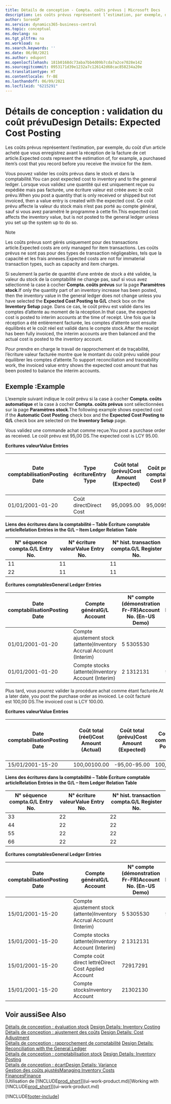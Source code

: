 ```yaml
---
title: Détails de conception - Compta. coûts prévus | Microsoft Docs
description: Les coûts prévus représentent l’estimation, par exemple, du coût d’un article acheté que vous enregistrez avant la réception de la facture de cet article.
author: SorenGP
ms.service: dynamics365-business-central
ms.topic: conceptual
ms.devlang: na
ms.tgt_pltfrm: na
ms.workload: na
ms.search.keywords: ''
ms.date: 06/08/2021
ms.author: edupont
ms.openlocfilehash: 181b0168dc73aba7bb4d09b7cda7a2ce7028e142
ms.sourcegitcommit: 0953171d39e1232a7c126142d68cac858234a20e
ms.translationtype: HT
ms.contentlocale: fr-BE
ms.lasthandoff: 06/09/2021
ms.locfileid: "6215291"
---
```

# <a name="design-details-expected-cost-posting"></a><span data-ttu-id="2d998-103">Détails de conception : validation du coût prévu</span><span class="sxs-lookup"><span data-stu-id="2d998-103">Design Details: Expected Cost Posting</span></span>
<span data-ttu-id="2d998-104">Les coûts prévus représentent l’estimation, par exemple, du coût d’un article acheté que vous enregistrez avant la réception de la facture de cet article.</span><span class="sxs-lookup"><span data-stu-id="2d998-104">Expected costs represent the estimation of, for example, a purchased item’s cost that you record before you receive the invoice for the item.</span></span>  

 <span data-ttu-id="2d998-105">Vous pouvez valider les coûts prévus dans le stock et dans la comptabilité.</span><span class="sxs-lookup"><span data-stu-id="2d998-105">You can post expected cost to inventory and to the general ledger.</span></span> <span data-ttu-id="2d998-106">Lorsque vous validez une quantité qui est uniquement reçue ou expédiée mais pas facturée, une écriture valeur est créée avec le coût prévu.</span><span class="sxs-lookup"><span data-stu-id="2d998-106">When you post a quantity that is only received or shipped but not invoiced, then a value entry is created with the expected cost.</span></span> <span data-ttu-id="2d998-107">Ce coût prévu affecte la valeur du stock mais n’est pas porté au compte général, sauf si vous avez paramétré le programme à cette fin.</span><span class="sxs-lookup"><span data-stu-id="2d998-107">This expected cost affects the inventory value, but is not posted to the general ledger unless you set up the system up to do so.</span></span>  

> [!NOTE]  
>  <span data-ttu-id="2d998-108">Les coûts prévus sont gérés uniquement pour des transactions article.</span><span class="sxs-lookup"><span data-stu-id="2d998-108">Expected costs are only managed for item transactions.</span></span> <span data-ttu-id="2d998-109">Les coûts prévus ne sont pas pour des types de transaction négligeables, tels que la capacité et les frais annexes.</span><span class="sxs-lookup"><span data-stu-id="2d998-109">Expected costs are not for immaterial transaction types, such as capacity and item charges.</span></span>  

 <span data-ttu-id="2d998-110">Si seulement la partie de quantité d’une entrée de stock a été validée, la valeur du stock de la comptabilité ne change pas, sauf si vous avez sélectionné la case à cocher **Compta. coûts prévus** sur la page **Paramètres stock**.</span><span class="sxs-lookup"><span data-stu-id="2d998-110">If only the quantity part of an inventory increase has been posted, then the inventory value in the general ledger does not change unless you have selected the **Expected Cost Posting to G/L** check box on the **Inventory Setup** page.</span></span> <span data-ttu-id="2d998-111">Dans ce cas, le coût prévu est validé dans les comptes d’attente au moment de la réception.</span><span class="sxs-lookup"><span data-stu-id="2d998-111">In that case, the expected cost is posted to interim accounts at the time of receipt.</span></span> <span data-ttu-id="2d998-112">Une fois que la réception a été entièrement facturée, les comptes d’attente sont ensuite équilibrés et le coût réel est validé dans le compte stock.</span><span class="sxs-lookup"><span data-stu-id="2d998-112">After the receipt has been fully invoiced, the interim accounts are then balanced and the actual cost is posted to the inventory account.</span></span>  

 <span data-ttu-id="2d998-113">Pour prendre en charge le travail de rapprochement et de traçabilité, l’écriture valeur facturée montre que le montant du coût prévu validé pour équilibrer les comptes d’attente.</span><span class="sxs-lookup"><span data-stu-id="2d998-113">To support reconciliation and traceability work, the invoiced value entry shows the expected cost amount that has been posted to balance the interim accounts.</span></span>  

## <a name="example"></a><span data-ttu-id="2d998-114">Exemple :</span><span class="sxs-lookup"><span data-stu-id="2d998-114">Example</span></span>  
 <span data-ttu-id="2d998-115">L’exemple suivant indique le coût prévu si la case à cocher **Compta. coûts automatique** et la case à cocher **Compta. coûts prévus** sont sélectionnées sur la page **Paramètres stock**.</span><span class="sxs-lookup"><span data-stu-id="2d998-115">The following example shows expected cost if the **Automatic Cost Posting** check box and the **Expected Cost Posting to G/L** check box are selected on the **Inventory Setup** page.</span></span>  

 <span data-ttu-id="2d998-116">Vous validez une commande achat comme reçue.</span><span class="sxs-lookup"><span data-stu-id="2d998-116">You post a purchase order as received.</span></span> <span data-ttu-id="2d998-117">Le coût prévu est 95,00 DS.</span><span class="sxs-lookup"><span data-stu-id="2d998-117">The expected cost is LCY 95.00.</span></span>  

 <span data-ttu-id="2d998-118">**Ecritures valeur**</span><span class="sxs-lookup"><span data-stu-id="2d998-118">**Value Entries**</span></span>  

|<span data-ttu-id="2d998-119">Date comptabilisation</span><span class="sxs-lookup"><span data-stu-id="2d998-119">Posting Date</span></span>|<span data-ttu-id="2d998-120">Type écriture</span><span class="sxs-lookup"><span data-stu-id="2d998-120">Entry Type</span></span>|<span data-ttu-id="2d998-121">Coût total (prévu)</span><span class="sxs-lookup"><span data-stu-id="2d998-121">Cost Amount (Expected)</span></span>|<span data-ttu-id="2d998-122">Coût prévu validé en comptabilité</span><span class="sxs-lookup"><span data-stu-id="2d998-122">Expected Cost Posted to G/L</span></span>|<span data-ttu-id="2d998-123">Coût prévu</span><span class="sxs-lookup"><span data-stu-id="2d998-123">Expected Cost</span></span>|<span data-ttu-id="2d998-124">N° écriture comptable article</span><span class="sxs-lookup"><span data-stu-id="2d998-124">Item Ledger Entry No.</span></span>|<span data-ttu-id="2d998-125">Numéro de la séquence</span><span class="sxs-lookup"><span data-stu-id="2d998-125">Entry No.</span></span>|  
|------------------|----------------|------------------------------|----------------------------------|-------------------|---------------------------|---------------|  
|<span data-ttu-id="2d998-126">01/01/20</span><span class="sxs-lookup"><span data-stu-id="2d998-126">01-01-20</span></span>|<span data-ttu-id="2d998-127">Coût direct</span><span class="sxs-lookup"><span data-stu-id="2d998-127">Direct Cost</span></span>|<span data-ttu-id="2d998-128">95,00</span><span class="sxs-lookup"><span data-stu-id="2d998-128">95.00</span></span>|<span data-ttu-id="2d998-129">95,00</span><span class="sxs-lookup"><span data-stu-id="2d998-129">95.00</span></span>|<span data-ttu-id="2d998-130">Oui</span><span class="sxs-lookup"><span data-stu-id="2d998-130">Yes</span></span>|<span data-ttu-id="2d998-131">1</span><span class="sxs-lookup"><span data-stu-id="2d998-131">1</span></span>|<span data-ttu-id="2d998-132">1</span><span class="sxs-lookup"><span data-stu-id="2d998-132">1</span></span>|  

 <span data-ttu-id="2d998-133">**Liens des écritures dans la comptabilité – Table Écriture comptable article**</span><span class="sxs-lookup"><span data-stu-id="2d998-133">**Relation Entries in the G/L – Item Ledger Relation Table**</span></span>  

|<span data-ttu-id="2d998-134">N° séquence compta.</span><span class="sxs-lookup"><span data-stu-id="2d998-134">G/L Entry No.</span></span>|<span data-ttu-id="2d998-135">N° écriture valeur</span><span class="sxs-lookup"><span data-stu-id="2d998-135">Value Entry No.</span></span>|<span data-ttu-id="2d998-136">N° hist. transaction compta.</span><span class="sxs-lookup"><span data-stu-id="2d998-136">G/L Register No.</span></span>|  
|--------------------|---------------------|-----------------------|  
|<span data-ttu-id="2d998-137">1</span><span class="sxs-lookup"><span data-stu-id="2d998-137">1</span></span>|<span data-ttu-id="2d998-138">1</span><span class="sxs-lookup"><span data-stu-id="2d998-138">1</span></span>|<span data-ttu-id="2d998-139">1</span><span class="sxs-lookup"><span data-stu-id="2d998-139">1</span></span>|  
|<span data-ttu-id="2d998-140">2</span><span class="sxs-lookup"><span data-stu-id="2d998-140">2</span></span>|<span data-ttu-id="2d998-141">1</span><span class="sxs-lookup"><span data-stu-id="2d998-141">1</span></span>|<span data-ttu-id="2d998-142">1</span><span class="sxs-lookup"><span data-stu-id="2d998-142">1</span></span>|  

 <span data-ttu-id="2d998-143">**Écritures comptables**</span><span class="sxs-lookup"><span data-stu-id="2d998-143">**General Ledger Entries**</span></span>  

|<span data-ttu-id="2d998-144">Date comptabilisation</span><span class="sxs-lookup"><span data-stu-id="2d998-144">Posting Date</span></span>|<span data-ttu-id="2d998-145">Compte général</span><span class="sxs-lookup"><span data-stu-id="2d998-145">G/L Account</span></span>|<span data-ttu-id="2d998-146">N° compte (démonstration Fr-FR)</span><span class="sxs-lookup"><span data-stu-id="2d998-146">Account No. (En-US Demo)</span></span>|<span data-ttu-id="2d998-147">Montant</span><span class="sxs-lookup"><span data-stu-id="2d998-147">Amount</span></span>|<span data-ttu-id="2d998-148">Numéro de la séquence</span><span class="sxs-lookup"><span data-stu-id="2d998-148">Entry No.</span></span>|  
|------------------|------------------|---------------------------------|------------|---------------|  
|<span data-ttu-id="2d998-149">01/01/20</span><span class="sxs-lookup"><span data-stu-id="2d998-149">01-01-20</span></span>|<span data-ttu-id="2d998-150">Compte ajustement stock (attente)</span><span class="sxs-lookup"><span data-stu-id="2d998-150">Inventory Accrual Account (Interim)</span></span>|<span data-ttu-id="2d998-151">5 530</span><span class="sxs-lookup"><span data-stu-id="2d998-151">5530</span></span>|<span data-ttu-id="2d998-152">-95,00</span><span class="sxs-lookup"><span data-stu-id="2d998-152">-95.00</span></span>|<span data-ttu-id="2d998-153">2</span><span class="sxs-lookup"><span data-stu-id="2d998-153">2</span></span>|  
|<span data-ttu-id="2d998-154">01/01/20</span><span class="sxs-lookup"><span data-stu-id="2d998-154">01-01-20</span></span>|<span data-ttu-id="2d998-155">Compte stocks (attente)</span><span class="sxs-lookup"><span data-stu-id="2d998-155">Inventory Account (Interim)</span></span>|<span data-ttu-id="2d998-156">2 131</span><span class="sxs-lookup"><span data-stu-id="2d998-156">2131</span></span>|<span data-ttu-id="2d998-157">95,00</span><span class="sxs-lookup"><span data-stu-id="2d998-157">95.00</span></span>|<span data-ttu-id="2d998-158">1</span><span class="sxs-lookup"><span data-stu-id="2d998-158">1</span></span>|  

 <span data-ttu-id="2d998-159">Plus tard, vous pourrez valider la procédure achat comme étant facturée.</span><span class="sxs-lookup"><span data-stu-id="2d998-159">At a later date, you post the purchase order as invoiced.</span></span> <span data-ttu-id="2d998-160">Le coût facturé est 100,00 DS.</span><span class="sxs-lookup"><span data-stu-id="2d998-160">The invoiced cost is LCY 100.00.</span></span>  

 <span data-ttu-id="2d998-161">**Ecritures valeur**</span><span class="sxs-lookup"><span data-stu-id="2d998-161">**Value Entries**</span></span>  

|<span data-ttu-id="2d998-162">Date comptabilisation</span><span class="sxs-lookup"><span data-stu-id="2d998-162">Posting Date</span></span>|<span data-ttu-id="2d998-163">Coût total (réel)</span><span class="sxs-lookup"><span data-stu-id="2d998-163">Cost Amount (Actual)</span></span>|<span data-ttu-id="2d998-164">Coût total (prévu)</span><span class="sxs-lookup"><span data-stu-id="2d998-164">Cost Amount (Expected)</span></span>|<span data-ttu-id="2d998-165">Coût validé en comptabilité</span><span class="sxs-lookup"><span data-stu-id="2d998-165">Cost Posted to G/L</span></span>|<span data-ttu-id="2d998-166">Coût prévu</span><span class="sxs-lookup"><span data-stu-id="2d998-166">Expected Cost</span></span>|<span data-ttu-id="2d998-167">N° écriture comptable article</span><span class="sxs-lookup"><span data-stu-id="2d998-167">Item Ledger Entry No.</span></span>|<span data-ttu-id="2d998-168">Numéro de la séquence</span><span class="sxs-lookup"><span data-stu-id="2d998-168">Entry No.</span></span>|  
|------------------|----------------------------|------------------------------|-------------------------|-------------------|---------------------------|---------------|  
|<span data-ttu-id="2d998-169">15/01/20</span><span class="sxs-lookup"><span data-stu-id="2d998-169">01-15-20</span></span>|<span data-ttu-id="2d998-170">100,00</span><span class="sxs-lookup"><span data-stu-id="2d998-170">100.00</span></span>|<span data-ttu-id="2d998-171">-95,00</span><span class="sxs-lookup"><span data-stu-id="2d998-171">-95.00</span></span>|<span data-ttu-id="2d998-172">100,00</span><span class="sxs-lookup"><span data-stu-id="2d998-172">100.00</span></span>|<span data-ttu-id="2d998-173">Non</span><span class="sxs-lookup"><span data-stu-id="2d998-173">No</span></span>|<span data-ttu-id="2d998-174">1</span><span class="sxs-lookup"><span data-stu-id="2d998-174">1</span></span>|<span data-ttu-id="2d998-175">2</span><span class="sxs-lookup"><span data-stu-id="2d998-175">2</span></span>|  

 <span data-ttu-id="2d998-176">**Liens des écritures dans la comptabilité – Table Écriture comptable article**</span><span class="sxs-lookup"><span data-stu-id="2d998-176">**Relation Entries in the G/L – Item Ledger Relation Table**</span></span>  

|<span data-ttu-id="2d998-177">N° séquence compta.</span><span class="sxs-lookup"><span data-stu-id="2d998-177">G/L Entry No.</span></span>|<span data-ttu-id="2d998-178">N° écriture valeur</span><span class="sxs-lookup"><span data-stu-id="2d998-178">Value Entry No.</span></span>|<span data-ttu-id="2d998-179">N° hist. transaction compta.</span><span class="sxs-lookup"><span data-stu-id="2d998-179">G/L Register No.</span></span>|  
|--------------------|---------------------|-----------------------|  
|<span data-ttu-id="2d998-180">3</span><span class="sxs-lookup"><span data-stu-id="2d998-180">3</span></span>|<span data-ttu-id="2d998-181">2</span><span class="sxs-lookup"><span data-stu-id="2d998-181">2</span></span>|<span data-ttu-id="2d998-182">2</span><span class="sxs-lookup"><span data-stu-id="2d998-182">2</span></span>|  
|<span data-ttu-id="2d998-183">4</span><span class="sxs-lookup"><span data-stu-id="2d998-183">4</span></span>|<span data-ttu-id="2d998-184">2</span><span class="sxs-lookup"><span data-stu-id="2d998-184">2</span></span>|<span data-ttu-id="2d998-185">2</span><span class="sxs-lookup"><span data-stu-id="2d998-185">2</span></span>|  
|<span data-ttu-id="2d998-186">5</span><span class="sxs-lookup"><span data-stu-id="2d998-186">5</span></span>|<span data-ttu-id="2d998-187">2</span><span class="sxs-lookup"><span data-stu-id="2d998-187">2</span></span>|<span data-ttu-id="2d998-188">2</span><span class="sxs-lookup"><span data-stu-id="2d998-188">2</span></span>|  
|<span data-ttu-id="2d998-189">6</span><span class="sxs-lookup"><span data-stu-id="2d998-189">6</span></span>|<span data-ttu-id="2d998-190">2</span><span class="sxs-lookup"><span data-stu-id="2d998-190">2</span></span>|<span data-ttu-id="2d998-191">2</span><span class="sxs-lookup"><span data-stu-id="2d998-191">2</span></span>|  

 <span data-ttu-id="2d998-192">**Écritures comptables**</span><span class="sxs-lookup"><span data-stu-id="2d998-192">**General Ledger Entries**</span></span>  

|<span data-ttu-id="2d998-193">Date comptabilisation</span><span class="sxs-lookup"><span data-stu-id="2d998-193">Posting Date</span></span>|<span data-ttu-id="2d998-194">Compte général</span><span class="sxs-lookup"><span data-stu-id="2d998-194">G/L Account</span></span>|<span data-ttu-id="2d998-195">N° compte (démonstration Fr-FR)</span><span class="sxs-lookup"><span data-stu-id="2d998-195">Account No. (En-US Demo)</span></span>|<span data-ttu-id="2d998-196">Montant</span><span class="sxs-lookup"><span data-stu-id="2d998-196">Amount</span></span>|<span data-ttu-id="2d998-197">Numéro de la séquence</span><span class="sxs-lookup"><span data-stu-id="2d998-197">Entry No.</span></span>|  
|------------------|------------------|---------------------------------|------------|---------------|  
|<span data-ttu-id="2d998-198">15/01/20</span><span class="sxs-lookup"><span data-stu-id="2d998-198">01-15-20</span></span>|<span data-ttu-id="2d998-199">Compte ajustement stock (attente)</span><span class="sxs-lookup"><span data-stu-id="2d998-199">Inventory Accrual Account (Interim)</span></span>|<span data-ttu-id="2d998-200">5 530</span><span class="sxs-lookup"><span data-stu-id="2d998-200">5530</span></span>|<span data-ttu-id="2d998-201">95,00</span><span class="sxs-lookup"><span data-stu-id="2d998-201">95.00</span></span>|<span data-ttu-id="2d998-202">4</span><span class="sxs-lookup"><span data-stu-id="2d998-202">4</span></span>|  
|<span data-ttu-id="2d998-203">15/01/20</span><span class="sxs-lookup"><span data-stu-id="2d998-203">01-15-20</span></span>|<span data-ttu-id="2d998-204">Compte stocks (attente)</span><span class="sxs-lookup"><span data-stu-id="2d998-204">Inventory Account (Interim)</span></span>|<span data-ttu-id="2d998-205">2 131</span><span class="sxs-lookup"><span data-stu-id="2d998-205">2131</span></span>|<span data-ttu-id="2d998-206">-95,00</span><span class="sxs-lookup"><span data-stu-id="2d998-206">-95.00</span></span>|<span data-ttu-id="2d998-207">3</span><span class="sxs-lookup"><span data-stu-id="2d998-207">3</span></span>|  
|<span data-ttu-id="2d998-208">15/01/20</span><span class="sxs-lookup"><span data-stu-id="2d998-208">01-15-20</span></span>|<span data-ttu-id="2d998-209">Compte coût direct lettré</span><span class="sxs-lookup"><span data-stu-id="2d998-209">Direct Cost Applied Account</span></span>|<span data-ttu-id="2d998-210">7291</span><span class="sxs-lookup"><span data-stu-id="2d998-210">7291</span></span>|<span data-ttu-id="2d998-211">-100</span><span class="sxs-lookup"><span data-stu-id="2d998-211">-100</span></span>|<span data-ttu-id="2d998-212">6</span><span class="sxs-lookup"><span data-stu-id="2d998-212">6</span></span>|  
|<span data-ttu-id="2d998-213">15/01/20</span><span class="sxs-lookup"><span data-stu-id="2d998-213">01-15-20</span></span>|<span data-ttu-id="2d998-214">Compte stocks</span><span class="sxs-lookup"><span data-stu-id="2d998-214">Inventory Account</span></span>|<span data-ttu-id="2d998-215">2130</span><span class="sxs-lookup"><span data-stu-id="2d998-215">2130</span></span>|<span data-ttu-id="2d998-216">100</span><span class="sxs-lookup"><span data-stu-id="2d998-216">100</span></span>|<span data-ttu-id="2d998-217">5</span><span class="sxs-lookup"><span data-stu-id="2d998-217">5</span></span>|  

## <a name="see-also"></a><span data-ttu-id="2d998-218">Voir aussi</span><span class="sxs-lookup"><span data-stu-id="2d998-218">See Also</span></span>
 <span data-ttu-id="2d998-219">[Détails de conception : évaluation stock](design-details-inventory-costing.md) </span><span class="sxs-lookup"><span data-stu-id="2d998-219">[Design Details: Inventory Costing](design-details-inventory-costing.md) </span></span>  
 <span data-ttu-id="2d998-220">[Détails de conception : ajustement des coûts](design-details-cost-adjustment.md) </span><span class="sxs-lookup"><span data-stu-id="2d998-220">[Design Details: Cost Adjustment](design-details-cost-adjustment.md) </span></span>  
 <span data-ttu-id="2d998-221">[Détails de conception : rapprochement de comptabilité](design-details-reconciliation-with-the-general-ledger.md) </span><span class="sxs-lookup"><span data-stu-id="2d998-221">[Design Details: Reconciliation with the General Ledger](design-details-reconciliation-with-the-general-ledger.md) </span></span>  
 <span data-ttu-id="2d998-222">[Détails de conception : comptabilisation stock](design-details-inventory-posting.md) </span><span class="sxs-lookup"><span data-stu-id="2d998-222">[Design Details: Inventory Posting](design-details-inventory-posting.md) </span></span>  
 [<span data-ttu-id="2d998-223">Détails de conception : écart</span><span class="sxs-lookup"><span data-stu-id="2d998-223">Design Details: Variance</span></span>](design-details-variance.md)  
 [<span data-ttu-id="2d998-224">Gestion des coûts ajustés</span><span class="sxs-lookup"><span data-stu-id="2d998-224">Managing Inventory Costs</span></span>](finance-manage-inventory-costs.md)  
 [<span data-ttu-id="2d998-225">Finances</span><span class="sxs-lookup"><span data-stu-id="2d998-225">Finance</span></span>](finance.md)  
 <span data-ttu-id="2d998-226">[Utilisation de [!INCLUDE[prod_short](includes/prod_short.md)]](ui-work-product.md)</span><span class="sxs-lookup"><span data-stu-id="2d998-226">[Working with [!INCLUDE[prod_short](includes/prod_short.md)]](ui-work-product.md)</span></span>


[!INCLUDE[footer-include](includes/footer-banner.md)]